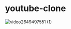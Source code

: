 # youtube-clone
![video2649497551 (1)](https://user-images.githubusercontent.com/88669777/164517520-919af20b-e8d3-4c1b-a3d1-ad4d544063fc.gif)
